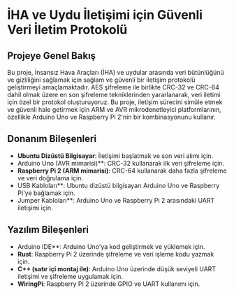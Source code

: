 # İHA ve Uydu İletişimi için Güvenli Veri İletim Protokolü

## Projeye Genel Bakış
Bu proje, İnsansız Hava Araçları (İHA) ve uydular arasında veri bütünlüğünü ve gizliliğini sağlamak için sağlam ve güvenli bir iletişim protokolü geliştirmeyi amaçlamaktadır. AES şifreleme ile birlikte CRC-32 ve CRC-64 dahil olmak üzere en son şifreleme tekniklerinden yararlanarak, veri iletimi için özel bir protokol oluşturuyoruz. Bu proje, iletişim sürecini simüle etmek ve güvenli hale getirmek için ARM ve AVR mikrodenetleyici platformlarının, özellikle Arduino Uno ve Raspberry Pi 2'nin bir kombinasyonunu kullanır.

## Donanım Bileşenleri
- **Ubuntu Dizüstü Bilgisayar**: İletişimi başlatmak ve son veri alımı için.
- Arduino Uno (AVR mimarisi)**: CRC-32 kullanarak ilk veri şifreleme için.
- **Raspberry Pi 2 (ARM mimarisi)**: CRC-64 kullanarak daha fazla şifreleme ve veri doğrulama için.
- USB Kabloları**: Ubuntu dizüstü bilgisayarı Arduino Uno ve Raspberry Pi'ye bağlamak için.
- Jumper Kabloları**: Arduino Uno ve Raspberry Pi 2 arasındaki UART iletişimi için.

## Yazılım Bileşenleri
- Arduino IDE**: Arduino Uno'ya kod geliştirmek ve yüklemek için.
- **Rust**: Raspberry Pi 2 üzerinde şifreleme ve veri işleme kodu yazmak için.
- **C++ (satır içi montaj ile)**: Arduino Uno üzerinde düşük seviyeli UART iletişimi ve şifreleme uygulamak için.
- **WiringPi**: Raspberry Pi 2 üzerinde GPIO ve UART kullanımı için.
